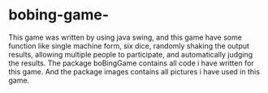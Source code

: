 # bobing-game-
This game was written by using java swing, and this game have some function like single machine form, six dice, randomly shaking the output results, allowing multiple people to participate, and automatically judging the results.
The package boBingGame contains all code i have written for this game.
And the package images contains all pictures i have used in this game.
